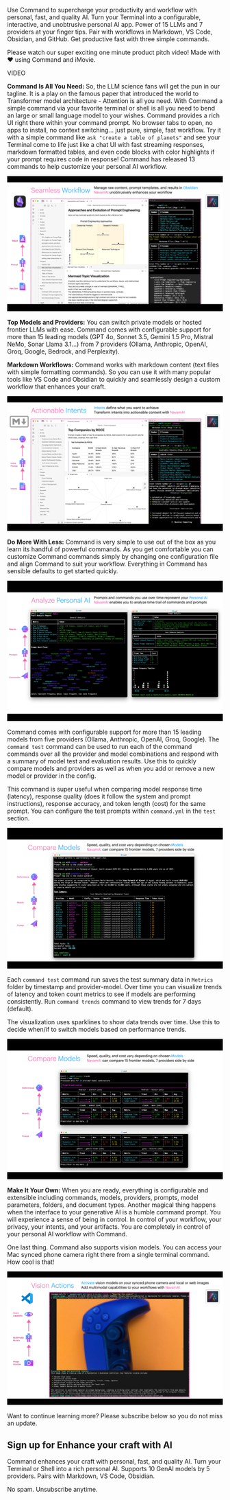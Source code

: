 [](https://www.producthunt.com/posts/command?embed=true&utm_source=badge-featured&utm_medium=badge&utm_souce=badge-command)

Use Command to supercharge your productivity and workflow with personal, fast, and quality AI. Turn your Terminal into a configurable, interactive, and unobtrusive personal AI app. Power of 15 LLMs and 7 providers at your finger tips. Pair with workflows in Markdown, VS Code, Obsidian, and GitHub. Get productive fast with three simple commands.

Please watch our super exciting one minute product pitch video! Made with ❤️ using Command and iMovie.

VIDEO

**Command Is All You Need:** So, the LLM science fans will get the pun in our tagline. It is a play on the famous paper that introduced the world to Transformer model architecture - Attention is all you need. With Command a simple command via your favorite terminal or shell is all you need to bend an large or small language model to your wishes. Command provides a rich UI right there within your command prompt. No browser tabs to open, no apps to install, no context switching... just pure, simple, fast workflow. Try it with a simple command like `ask "create a table of planets"` and see your Terminal come to life just like a chat UI with fast streaming responses, markdown formatted tables, and even code blocks with color highlights if your prompt requires code in response! Command has released 13 commands to help customize your personal AI workflow.

![](images/Seamles-Workflow.png)

**Top Models and Providers:** You can switch private models or hosted frontier LLMs with ease. Command comes with configurable support for more than 15 leading models (GPT 4o, Sonnet 3.5, Gemini 1.5 Pro, Mistral NeMo, Sonar Llama 3.1...) from 7 providers (Ollama, Anthropic, OpenAI, Groq, Google, Bedrock, and Perplexity).

**Markdown Workflows:** Command works with markdown content (text files with simple formatting commands). So you can use it with many popular tools like VS Code and Obsidian to quickly and seamlessly design a custom workflow that enhances your craft.

![](images/Actionable-Intents.png)

**Do More With Less:** Command is very simple to use out of the box as you learn its handful of powerful commands. As you get comfortable you can customize Command commands simply by changing one configuration file and align Command to suit your workflow. Everything in Command has sensible defaults to get started quickly.

![](images/Analyze-Personal-AI.png)

Command comes with configurable support for more than 15 leading models from five providers (Ollama, Anthropic, OpenAI, Groq, Google). The `command test` command can be used to run each of the command commands over all the provider and model combinations and respond with a summary of model test and evaluation results. Use this to quickly compare models and providers as well as when you add or remove a new model or provider in the config.

This command is super useful when comparing model response time (latency), response quality (does it follow the system and prompt instructions), response accuracy, and token length (cost) for the same prompt. You can configure the test prompts within `command.yml` in the `test` section.

![](images/Compare-Models.png)

Each `command test` command run saves the test summary data in `Metrics` folder by timestamp and provider-model. Over time you can visualize trends of latency and token count metrics to see if models are performing consistently. Run `command trends` command to view trends for 7 days (default).

The visualization uses sparklines to show data trends over time. Use this to decide when/if to switch models based on performance trends.

![](images/Trend-Models.png)

**Make It Your Own:** When you are ready, everything is configurable and extensible including commands, models, providers, prompts, model parameters, folders, and document types. Another magical thing happens when the interface to your generative AI is a humble command prompt. You will experience a sense of being in control. In control of your workflow, your privacy, your intents, and your artifacts. You are completely in control of your personal AI workflow with Command.

One last thing. Command also supports vision models. You can access your Mac synced phone camera right there from a single terminal command. How cool is that!

![](images/Vision-Models-1.png)

Want to continue learning more? Please subscribe below so you do not miss an update.

## Sign up for Enhance your craft with AI

Command enhances your craft with personal, fast, and quality AI. Turn your Terminal or Shell into a rich personal AI. Supports 10 GenAI models by 5 providers. Pairs with Markdown, VS Code, Obsidian.

No spam. Unsubscribe anytime.
